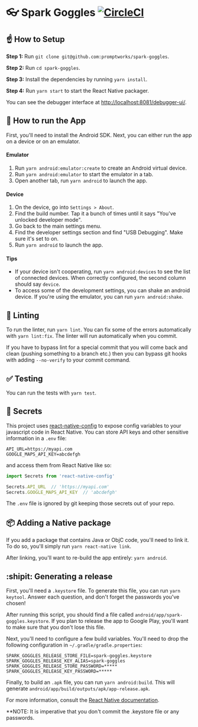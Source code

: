 # :eyeglasses: Spark Goggles [![CircleCI](https://circleci.com/gh/promptworks/spark-goggles.svg?style=svg&circle-token=7a0f4585726eb1d7e5bb1a0c33539faa485804ee)](https://circleci.com/gh/promptworks/spark-goggles)

## :point_up: How to Setup

**Step 1:** Run `git clone git@github.com:promptworks/spark-goggles`.

**Step 2:** Run `cd spark-goggles`.

**Step 3:** Install the dependencies by running `yarn install`.

**Step 4:** Run `yarn start` to start the React Native packager.

You can see the debugger interface at [http://localhost:8081/debugger-ui/](http://localhost:8081/debugger-ui/).

## :rocket: How to run the App

First, you'll need to install the Android SDK. Next, you can either run the app on a device or on an emulator.

#### Emulator

1. Run `yarn android:emulator:create` to create an Android virtual device.
2. Run `yarn android:emulator` to start the emulator in a tab.
3. Open another tab, run `yarn android` to launch the app.

#### Device

1. On the device, go into `Settings > About`.
2. Find the build number. Tap it a bunch of times until it says "You've unlocked developer mode".
3. Go back to the main settings menu.
4. Find the developer settings section and find "USB Debugging". Make sure it's set to on.
5. Run `yarn android` to launch the app.

#### Tips

* If your device isn't cooperating, run `yarn android:devices` to see the list of connected devices. When correctly configured, the second column should say `device`.
* To access some of the development settings, you can shake an android device. If you're using the emulator, you can run `yarn android:shake`.

## :no_entry_sign: Linting

To run the linter, run `yarn lint`. You can fix some of the errors automatically with `yarn lint:fix`. The linter will run automatically when you commit.

If you have to bypass lint for a special commit that you will come back and clean (pushing something to a branch etc.) then you can bypass git hooks with adding `--no-verify` to your commit command.

## :white_check_mark: Testing

You can run the tests with `yarn test`.

## :closed_lock_with_key: Secrets

This project uses [react-native-config](https://github.com/luggit/react-native-config) to expose config variables to your javascript code in React Native. You can store API keys
and other sensitive information in a `.env` file:

```
API_URL=https://myapi.com
GOOGLE_MAPS_API_KEY=abcdefgh
```

and access them from React Native like so:

```javascript
import Secrets from 'react-native-config'

Secrets.API_URL  // 'https://myapi.com'
Secrets.GOOGLE_MAPS_API_KEY  // 'abcdefgh'
```

The `.env` file is ignored by git keeping those secrets out of your repo.

## :package: Adding a Native package

If you add a package that contains Java or ObjC code, you'll need to link it. To do so, you'll simply run `yarn react-native link`.

After linking, you'll want to re-build the app entirely: `yarn android`.

## :shipit: Generating a release

First, you'll need a `.keystore` file. To generate this file, you can run `yarn keytool`. Answer each question, and don't forget the passwords you've chosen!

After running this script, you should find a file called `android/app/spark-goggles.keystore`. If you plan to release the app to Google Play, you'll want to make sure that you don't lose this file.

Next, you'll need to configure a few build variables. You'll need to drop the following configuration in `~/.gradle/gradle.properties`:

```
SPARK_GOGGLES_RELEASE_STORE_FILE=spark-goggles.keystore
SPARK_GOGGLES_RELEASE_KEY_ALIAS=spark-goggles
SPARK_GOGGLES_RELEASE_STORE_PASSWORD=*****
SPARK_GOGGLES_RELEASE_KEY_PASSWORD=*****
```

Finally, to build an `.apk` file, you can run `yarn android:build`. This will generate `android/app/build/outputs/apk/app-release.apk`.

For more information, consult the [React Native documentation](https://facebook.github.io/react-native/docs/signed-apk-android.html).

**NOTE: It is imperative that you don't commit the .keystore file or any passwords.
